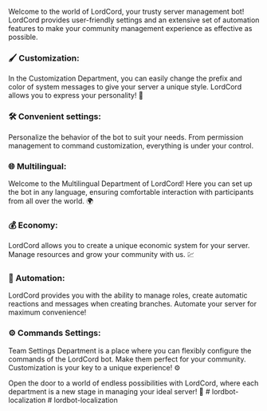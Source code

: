 Welcome to the world of LordCord, your trusty server management bot! 
LordCord provides user-friendly settings and an extensive set of automation features to make your community management experience as effective as possible.

### 🖌️ Customization:
In the Customization Department, you can easily change the prefix and color of system messages to give your server a unique style. LordCord allows you to express your personality! 🎨
### 🛠️ Convenient settings:
Personalize the behavior of the bot to suit your needs. From permission management to command customization, everything is under your control.
### 🌐 Multilingual:
Welcome to the Multilingual Department of LordCord! Here you can set up the bot in any language, ensuring comfortable interaction with participants from all over the world. 🌍
### 💰 Economy:
LordCord allows you to create a unique economic system for your server. Manage resources and grow your community with us. 💹
### 🤖 Automation:
LordCord provides you with the ability to manage roles, create automatic reactions and messages when creating branches. Automate your server for maximum convenience!
### ⚙️ Commands Settings:
Team Settings Department is a place where you can flexibly configure the commands of the LordCord bot. Make them perfect for your community. Customization is your key to a unique experience! ⚙️

Open the door to a world of endless possibilities with LordCord, where each department is a new stage in managing your ideal server! 🌟
#   l o r d b o t - l o c a l i z a t i o n  
 #   l o r d b o t - l o c a l i z a t i o n  
 